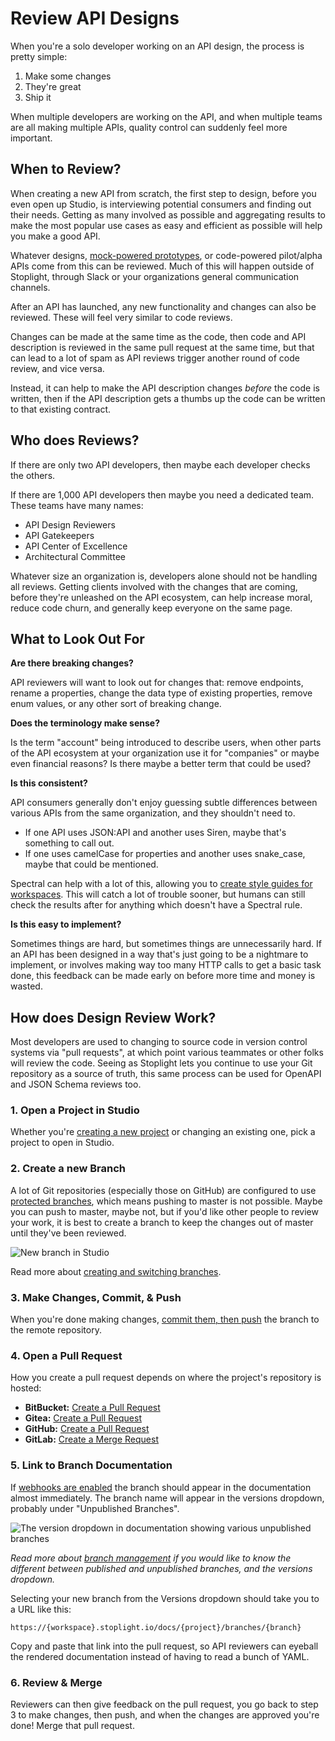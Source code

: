 # Review API Designs

When you're a solo developer working on an API design, the process is pretty simple:

1. Make some changes
2. They're great
3. Ship it

When multiple developers are working on the API, and when multiple teams are all making multiple APIs, quality control can suddenly feel more important.

## When to Review?

When creating a new API from scratch, the first step to design, before you even open up Studio, is interviewing potential consumers and finding out their needs. Getting as many involved as possible and aggregating results to make the most popular use cases as easy and efficient as possible will help you make a good API. 

Whatever designs, [mock-powered prototypes](../docs/platform/ZG9jOjIwMTI4MA-working-with-mock-servers), or code-powered pilot/alpha APIs come from this can be reviewed. Much of this will happen outside of Stoplight, through Slack or your organizations general communication channels.

After an API has launched, any new functionality and changes can also be reviewed. These will feel very similar to code reviews.

Changes can be made at the same time as the code, then code and API description is reviewed in the same pull request at the same time, but that can lead to a lot of spam as API reviews trigger another round of code review, and vice versa. 

Instead, it can help to make the API description changes _before_ the code is written, then if the API description gets a thumbs up the code can be written to that existing contract.

## Who does Reviews?

If there are only two API developers, then maybe each developer checks the others.

If there are 1,000 API developers then maybe you need a dedicated team. These teams have many names:

- API Design Reviewers
- API Gatekeepers
- API Center of Excellence
- Architectural Committee

Whatever size an organization is, developers alone should not be handling all reviews. Getting clients involved with the changes that are coming, before they're unleashed on the API ecosystem, can help increase moral, reduce code churn, and generally keep everyone on the same page.

## What to Look Out For

**Are there breaking changes?**

API reviewers will want to look out for changes that: remove endpoints, rename a properties, change the data type of existing properties, remove enum values, or any other sort of breaking change.

**Does the terminology make sense?**

Is the term "account" being introduced to describe users, when other parts of the API ecosystem at your organization use it for "companies" or maybe even financial reasons? Is there maybe a better term that could be used?

**Is this consistent?**

API consumers generally don't enjoy guessing subtle differences between various APIs from the same organization, and they shouldn't need to. 

- If one API uses JSON:API and another uses Siren, maybe that's something to call out. 
- If one uses camelCase for properties and another uses snake_case, maybe that could be mentioned.

Spectral can help with a lot of this, allowing you to [create style guides for workspaces](../docs/platform/ZG9jOjU4NzU5OA-style-guides). This will catch a lot of trouble sooner, but humans can still check the results after for anything which doesn't have a Spectral rule.

**Is this easy to implement?**

Sometimes things are hard, but sometimes things are unnecessarily hard. If an API has been designed in a way that's just going to be a nightmare to implement, or involves making way too many HTTP calls to get a basic task done, this feedback can be made early on before more time and money is wasted.

## How does Design Review Work?

Most developers are used to changing to source code in version control systems via "pull requests", at which point various teammates or other folks will review the code. Seeing as Stoplight lets you continue to use your Git repository as a source of truth, this same process can be used for OpenAPI and JSON Schema reviews too.

### 1. Open a Project in Studio

Whether you're [creating a new project](../docs/platform/ZG9jOjE4ODEyMg-creating-a-workspace) or changing an existing one, pick a project to open in Studio.

### 2. Create a new Branch

A lot of Git repositories (especially those on GitHub) are configured to use [protected branches](https://help.github.com/en/github/administering-a-repository/about-protected-branches), which means pushing to master is not possible. Maybe you can push to master, maybe not, but if you'd like other people to review your work, it is best to create a branch to keep the changes out of master until they've been reviewed.

![New branch in Studio](../assets/images/new-branch-studio.gif)

Read more about [creating and switching branches](https://meta.stoplight.io/docs/studio/docs/Basics/04-common-git-tasks.md#switching-branches).

### 3. Make Changes, Commit, & Push

When you're done making changes, [commit them, then push](https://meta.stoplight.io/docs/studio/docs/Basics/04-common-git-tasks.md#committing-changes) the branch to the remote repository. 

### 4. Open a Pull Request

How you create a pull request depends on where the project's repository is hosted:

- **BitBucket:** [Create a Pull Request](https://www.atlassian.com/git/tutorials/making-a-pull-request)
- **Gitea:** [Create a Pull Request](https://docs.gitea.io/en-us/pull-request/)
- **GitHub:** [Create a Pull Request](https://help.github.com/en/github/collaborating-with-issues-and-pull-requests/creating-a-pull-request)
- **GitLab:** [Create a Merge Request](https://docs.gitlab.com/ee/user/project/merge_requests/)

### 5. Link to Branch Documentation

If [webhooks are enabled](../docs/platform/ZG9jOjQ2NDU5Mw-branch-management) the branch should appear in the documentation almost immediately. The branch name will appear in the versions dropdown, probably under "Unpublished Branches".

![The version dropdown in documentation showing various unpublished branches](../assets/images/docs-selecting-branches.png)

_Read more about [branch management](../2.-workspaces/h.branch-management.md) if you would like to know the different between published and unpublished branches, and the versions dropdown._

Selecting your new branch from the Versions dropdown should take you to a URL like this:

```
https://{workspace}.stoplight.io/docs/{project}/branches/{branch}
```

Copy and paste that link into the pull request, so API reviewers can eyeball the rendered documentation instead of having to read a bunch of YAML.

### 6. Review & Merge

Reviewers can then give feedback on the pull request, you go back to step 3 to make changes, then push, and when the changes are approved you're done! Merge that pull request.
